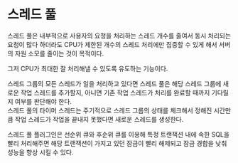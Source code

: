 # 스레드 풀

스레드 풀은 내부적으로 사용자의 요청을 처리하는 스레드 개수를 줄여서 동시 처리되는 요청이 많다 하더라도 CPU가 제한된 개수의 스레드 처리에만 집중할 수 있게 해서 서버의 자원 소모를 줄이는 것이 목적이다.

그저 CPU가 최대한 잘 처리해낼 수 있도록 유도하는 기능이다.

스레드 그룹의 모든 스레드가 일을 처리하고 있다면 스레드 풀은 해당 스레드 그룹에 새로운 작업 스레드를 추가할지, 아니면 기존 작업 스레드가 처리를 완료할 때까지 기다릴 지 여부를 판단해야 한다.\
스레드 풀의 타이머 스레드는 주기적으로 스레드 그룹의 상태를 체크해서 정해진 시간만큼 작업 스레드가 작업을 끝내지 못했다면 새로운 스레드를 생성한다.

스레드 풀 플러그인은 선순위 큐와 후순위 큐를 이용해 특정 트랜잭션 내에 속한 SQL을 빨리 처리해주면 해당 트랜잭션이 가지고 있던 잠금이 빨리 해제되고 잠금 경합을 낮춰 성능을 향상 시킬 수 있다.

